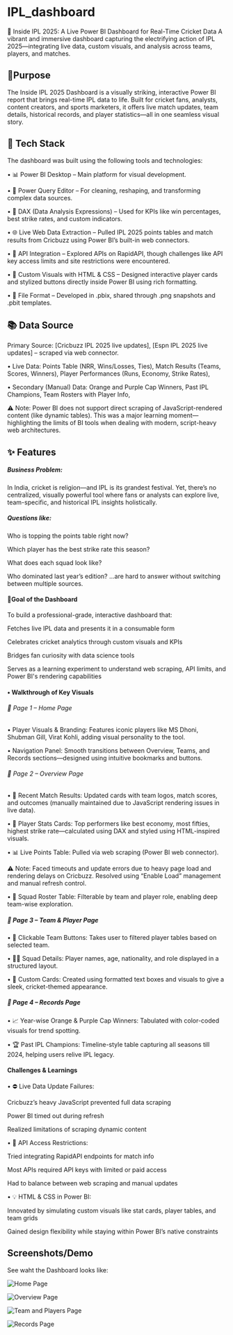 # IPL_dashboard

🏏 Inside IPL 2025: A Live Power BI Dashboard for Real-Time Cricket Data
A vibrant and immersive dashboard capturing the electrifying action of IPL 2025—integrating live data, custom visuals, and analysis across teams, players, and matches.

## 🎯Purpose

The Inside IPL 2025 Dashboard is a visually striking, interactive Power BI report that brings real-time IPL data to life. Built for cricket fans, analysts, content creators, and sports marketers, it offers live match updates, team details, historical records, and player statistics—all in one seamless visual story.


## 🧰 Tech Stack

The dashboard was built using the following tools and technologies:

• 📊 Power BI Desktop – Main platform for visual development.

• 🔄 Power Query Editor – For cleaning, reshaping, and transforming complex data sources.

• 🧠 DAX (Data Analysis Expressions) – Used for KPIs like win percentages, best strike rates, and custom indicators.

• 🌐 Live Web Data Extraction – Pulled IPL 2025 points tables and match results from Cricbuzz using Power BI’s built-in web connectors.

• 🔗 API Integration – Explored APIs on RapidAPI, though challenges like API key access limits and site restrictions were encountered.

• 🎨 Custom Visuals with HTML & CSS – Designed interactive player cards and stylized buttons directly inside Power BI using rich formatting.

• 📁 File Format – Developed in .pbix, shared through .png snapshots and .pbit templates.



## 📚 Data Source

Primary Source: [Cricbuzz IPL 2025 live updates], [Espn IPL 2025 live updates] – scraped via web connector.

• Live Data:
Points Table (NRR, Wins/Losses, Ties), 
Match Results (Teams, Scores, Winners), 
Player Performances (Runs, Economy, Strike Rates),

• Secondary (Manual) Data:
Orange and Purple Cap Winners, 
Past IPL Champions,
Team Rosters with Player Info,

⚠️ Note: Power BI does not support direct scraping of JavaScript-rendered content (like dynamic tables). This was a major learning moment—highlighting the limits of BI tools when dealing with modern, script-heavy web architectures.


## ✨ Features 

##### Business Problem: 

In India, cricket is religion—and IPL is its grandest festival. Yet, there’s no centralized, visually powerful tool where fans or analysts can explore live, team-specific, and historical IPL insights holistically.

##### Questions like:

Who is topping the points table right now?

Which player has the best strike rate this season?

What does each squad look like?

Who dominated last year’s edition?
…are hard to answer without switching between multiple sources.

#### 🎯Goal of the Dashboard

To build a professional-grade, interactive dashboard that:

Fetches live IPL data and presents it in a consumable form

Celebrates cricket analytics through custom visuals and KPIs

Bridges fan curiosity with data science tools

Serves as a learning experiment to understand web scraping, API limits, and Power BI's rendering capabilities

#### • Walkthrough of Key Visuals

###### 🔹 Page 1 – Home Page

• Player Visuals & Branding: Features iconic players like MS Dhoni, Shubman Gill, Virat Kohli, adding visual personality to the tool.

• Navigation Panel: Smooth transitions between Overview, Teams, and Records sections—designed using intuitive bookmarks and buttons.

###### 🔹 Page 2 – Overview Page

• 📅 Recent Match Results: Updated cards with team logos, match scores, and outcomes (manually maintained due to JavaScript rendering issues in live data).

• 🧮 Player Stats Cards: Top performers like best economy, most fifties, highest strike rate—calculated using DAX and styled using HTML-inspired visuals.

• 📊 Live Points Table: Pulled via web scraping (Power BI web connector).

⚠️ Note: Faced timeouts and update errors due to heavy page load and rendering delays on Cricbuzz. Resolved using “Enable Load” management and manual refresh control.

• 👥 Squad Roster Table: Filterable by team and player role, enabling deep team-wise exploration.

##### 🔹 Page 3 – Team & Player Page

• 🔘 Clickable Team Buttons: Takes user to filtered player tables based on selected team.

• 🧑‍✈️ Squad Details: Player names, age, nationality, and role displayed in a structured layout.

• 🎨 Custom Cards: Created using formatted text boxes and visuals to give a sleek, cricket-themed appearance.

##### 🔹 Page 4 – Records Page

• 📈 Year-wise Orange & Purple Cap Winners: Tabulated with color-coded visuals for trend spotting.

• 🏆 Past IPL Champions: Timeline-style table capturing all seasons till 2024, helping users relive IPL legacy.

#### Challenges & Learnings

• ⛔ Live Data Update Failures:

Cricbuzz’s heavy JavaScript prevented full data scraping

Power BI timed out during refresh

Realized limitations of scraping dynamic content

• 🔐 API Access Restrictions:

Tried integrating RapidAPI endpoints for match info

Most APIs required API keys with limited or paid access

Had to balance between web scraping and manual updates

• 💡 HTML & CSS in Power BI:

Innovated by simulating custom visuals like stat cards, player tables, and team grids

Gained design flexibility while staying within Power BI’s native constraints


## Screenshots/Demo

See waht the Dashboard looks like:

![Home Page](https://github.com/Jaykd33/IPL_dashboard/blob/main/Inside%20IPL_Home_Page.png)

![Overview Page](https://github.com/Jaykd33/IPL_dashboard/blob/main/Inside%20IPL_Page2.png)

![Team and Players Page](https://github.com/Jaykd33/IPL_dashboard/blob/main/Inside%20IPL_Page3.png)

![Records Page](https://github.com/Jaykd33/IPL_dashboard/blob/main/Inside%20IPL_Page4.png)
